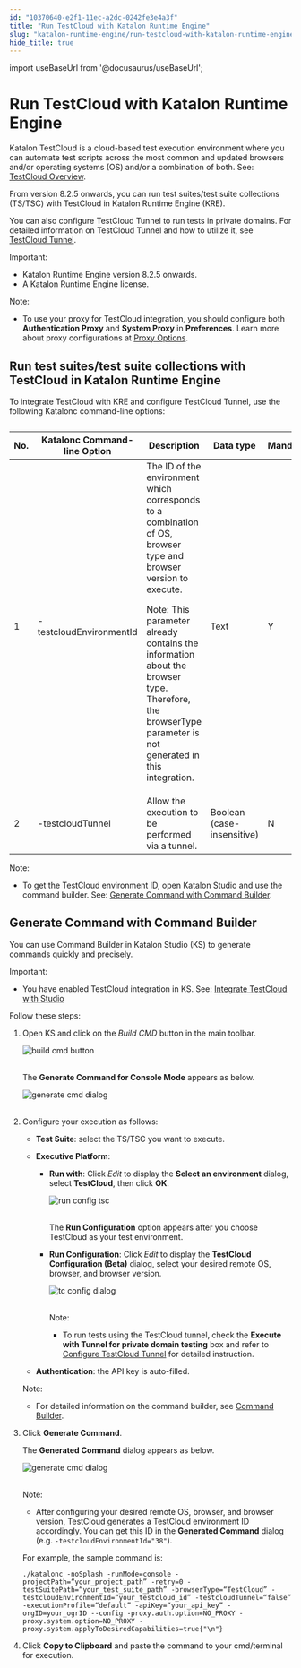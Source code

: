 ```yaml
---
id: "10370640-e2f1-11ec-a2dc-0242fe3e4a3f"
title: "Run TestCloud with Katalon Runtime Engine"
slug: "katalon-runtime-engine/run-testcloud-with-katalon-runtime-engine"
hide_title: true
---
```

import useBaseUrl from '@docusaurus/useBaseUrl';


# <a id="id" class="anchor_top_offset"/><a id="ariaid-title1" class="anchor_top_offset"/>Run TestCloud with Katalon Runtime Engine

<p xmlns="http://www.w3.org/1999/xhtml" className="p">Katalon TestCloud is a cloud-based test execution environment   where you can automate test scripts across the most common and   updated browsers and/or operating systems (OS) and/or a combination   of both. See: <a className="xref" href="/docs/katalon-testcloud/overview">TestCloud     Overview</a>.</p> 
<p xmlns="http://www.w3.org/1999/xhtml" className="p">From version 8.2.5 onwards, you can run test suites/test suite   collections (TS/TSC) with TestCloud in Katalon Runtime Engine   (KRE).</p> 
<p xmlns="http://www.w3.org/1999/xhtml" className="p">You can also configure TestCloud Tunnel to run tests in private   domains. For detailed information on TestCloud Tunnel and how to   utilize it, see <a className="xref" href="/docs/katalon-testcloud/get-started/testcloud-tunnel">TestCloud     Tunnel</a>.</p> 
<div xmlns="http://www.w3.org/1999/xhtml" className="note important note_important"><span className="note__title">Important:</span> 
  <ul className="ul"><li className="li">Katalon Runtime Engine version 8.2.5 onwards.</li><li className="li">A Katalon Runtime Engine license.</li></ul>
</div>
<div xmlns="http://www.w3.org/1999/xhtml" className="note note note_note"><span className="note__title">Note:</span> <ul className="ul"><li className="li"><p className="p">To use your proxy for TestCloud integration, you should configure both <strong className="ph b">Authentication Proxy</strong> and <strong className="ph b">System Proxy</strong> in <strong className="ph b">Preferences</strong>. Learn more about proxy configurations at <a className="xref" href="/docs/katalon-runtime-engine/command-syntax-command-lineconsole-mode-execution#id_5">Proxy Options</a>.</p></li></ul></div>

## <a id="id_1" class="anchor_top_offset"/>Run test suites/test suite collections with TestCloud in         Katalon Runtime Engine

<p xmlns="http://www.w3.org/1999/xhtml" className="p">To integrate TestCloud with KRE and configure TestCloud Tunnel,   use the following Katalonc command-line options:</p> 
<table xmlns="http://www.w3.org/1999/xhtml" className="table"><caption /><thead className="thead"><tr className><th className="entry anchor_top_offset" id="id_1__entry__1">         No.</th><th className="entry anchor_top_offset" id="id_1__entry__2">         Katalonc Command-line Option</th><th className="entry anchor_top_offset" id="id_1__entry__3">         Description</th><th className="entry anchor_top_offset" id="id_1__entry__4">         Data type</th><th className="entry anchor_top_offset" id="id_1__entry__5">         Mandatory</th></tr></thead><tbody className="tbody"><tr className><td className="entry" headers="id_1__entry__1 id_1__entry__2 id_1__entry__3 id_1__entry__4 id_1__entry__5 ">         1</td><td className="entry" headers="id_1__entry__1 id_1__entry__2 id_1__entry__3 id_1__entry__4 id_1__entry__5 ">         -testcloudEnvironmentId</td><td className="entry" headers="id_1__entry__1 id_1__entry__2 id_1__entry__3 id_1__entry__4 id_1__entry__5 ">         The ID of the environment which corresponds to a combination of OS,         browser type and browser version to execute.<p className="p">            Note: This parameter already contains the information about the           browser type. Therefore, the browserType parameter is not generated           in this integration.</p></td><td className="entry" headers="id_1__entry__1 id_1__entry__2 id_1__entry__3 id_1__entry__4 id_1__entry__5 ">         Text</td><td className="entry" headers="id_1__entry__1 id_1__entry__2 id_1__entry__3 id_1__entry__4 id_1__entry__5 ">         Y</td></tr><tr className><td className="entry" headers="id_1__entry__1 id_1__entry__2 id_1__entry__3 id_1__entry__4 id_1__entry__5 ">         2</td><td className="entry" headers="id_1__entry__1 id_1__entry__2 id_1__entry__3 id_1__entry__4 id_1__entry__5 ">         -testcloudTunnel</td><td className="entry" headers="id_1__entry__1 id_1__entry__2 id_1__entry__3 id_1__entry__4 id_1__entry__5 ">         Allow the execution to be performed via a tunnel.</td><td className="entry" headers="id_1__entry__1 id_1__entry__2 id_1__entry__3 id_1__entry__4 id_1__entry__5 ">         Boolean (case-insensitive)</td><td className="entry" headers="id_1__entry__1 id_1__entry__2 id_1__entry__3 id_1__entry__4 id_1__entry__5 ">         N</td></tr></tbody></table> 
<div xmlns="http://www.w3.org/1999/xhtml" className="note note note_note"><span className="note__title">Note:</span> 
  <ul className="ul"><li className="li">To get the TestCloud environment ID, open Katalon Studio and
      use the command builder. See: <a className="xref" href="/docs/katalon-runtime-engine/run-testcloud-with-katalon-runtime-engine#id_2">Generate
        Command with Command Builder</a>.</li></ul>
</div>

## <a id="id_2" class="anchor_top_offset"/>Generate Command with Command Builder

<p xmlns="http://www.w3.org/1999/xhtml" className="p">You can use Command Builder in Katalon Studio (KS) to generate   commands quickly and precisely.</p> 
<div xmlns="http://www.w3.org/1999/xhtml" className="note important note_important"><span className="note__title">Important:</span> 
  <ul className="ul"><li className="li"><p className="p">You have enabled TestCloud integration in KS. See: <a className="xref" href="/docs/katalon-testcloud/get-started/integrate-testcloud-with-studio">Integrate
          TestCloud with Studio</a></p></li></ul>
</div>
<p xmlns="http://www.w3.org/1999/xhtml" className="p">Follow these steps:</p> 
<ol xmlns="http://www.w3.org/1999/xhtml" className="ol"><li className="li">     <p className="p">Open KS and click on the <em className="ph i">Build CMD</em> button in the main       toolbar.</p>     <p className="p">       <img className="image" src={useBaseUrl("https://github.com/katalon-studio/docs-images/raw/master/katalon-testcloud/studio-integration/comand-builder-icon.png")} alt="build cmd button" /><br /><br />     </p>     <p className="p">The <strong className="ph b">Generate Command for Console Mode</strong> appears       as below.</p>     <p className="p">       <img className="image" src={useBaseUrl("https://github.com/katalon-studio/docs-images/raw/master/katalon-testcloud/studio-integration/kre-executive-platform.png")} alt="generate cmd dialog" /><br /><br />     </p>   </li><li className="li">     <p className="p">Configure your execution as follows:</p>     <ul className="ul"><li className="li">         <strong className="ph b">Test Suite</strong>: select the TS/TSC you want to         execute.</li><li className="li">         <p className="p">           <strong className="ph b">Executive Platform</strong>:</p>         <ul className="ul"><li className="li">             <p className="p">               <strong className="ph b">Run with</strong>: Click <em className="ph i">Edit</em> to display the               <strong className="ph b">Select an environment</strong> dialog, select               <strong className="ph b">TestCloud</strong>, then click <strong className="ph b">OK</strong>.</p>             <p className="p">               <img className="image" src={useBaseUrl("https://github.com/katalon-studio/docs-images/raw/master/katalon-testcloud/studio-integration/run-tsc-testcloud-as-environment.png")} alt="run config tsc" /><br /><br />             </p>             <p className="p">The <strong className="ph b">Run Configuration</strong> option appears after you               choose TestCloud as your test environment.</p>           </li><li className="li">             <p className="p">               <strong className="ph b">Run Configuration</strong>: Click <em className="ph i">Edit</em> to               display the <strong className="ph b">TestCloud Configuration (Beta)</strong> dialog,               select your desired remote OS, browser, and browser version.</p>             <p className="p">               <img className="image" src={useBaseUrl("https://github.com/katalon-studio/docs-images/raw/master/katalon-testcloud/studio-integration/tunnel-setup-helper-link.png")} alt="tc config dialog" /><br /><br />             </p>             <div className="note note note_note"><span className="note__title">Note:</span>                <ul className="ul"><li className="li"><p className="p">To run tests using the TestCloud tunnel, check the                     <strong className="ph b">Execute with Tunnel for private domain testing</strong> box                     and refer to <a className="xref" href="/docs/katalon-studio-enterprise/integration/integrate-testcloud-with-studio#id_4">Configure                       TestCloud Tunnel</a> for detailed instruction.</p></li></ul>             </div>           </li></ul>       </li><li className="li">         <p className="p">           <strong className="ph b">Authentication</strong>: the API key is auto-filled.</p>       </li></ul>     <div className="note note note_note"><span className="note__title">Note:</span>        <ul className="ul"><li className="li"><p className="p">For detailed information on the command builder, see <a className="xref" href="/docs/katalon-runtime-engine/command-syntax-command-lineconsole-mode-execution#id_10">Command               Builder</a>.</p></li></ul>     </div></li><li className="li">     <p className="p">Click <strong className="ph b">Generate Command</strong>.</p>     <p className="p">The <strong className="ph b">Generated Command</strong> dialog appears as       below.</p>     <p className="p">       <img className="image" src={useBaseUrl("https://github.com/katalon-studio/docs-images/raw/master/katalon-testcloud/studio-integration/generated-command-grey-cover.png")} alt="generate cmd dialog" /><br /><br />     </p>     <div className="note note note_note"><span className="note__title">Note:</span>        <ul className="ul"><li className="li"><p className="p">After configuring your desired remote OS, browser, and browser             version, TestCloud generates a TestCloud environment ID             accordingly. You can get this ID in the <strong className="ph b">Generated               Command</strong> dialog (e.g.             <code className="ph codeph">-testcloudEnvironmentId="38"</code>).</p></li></ul>     </div>     <p className="p">For example, the sample command is:</p>     <pre className="pre codeblock"><code>./katalonc -noSplash -runMode=console -projectPath=“your_project_path” -retry=0 -testSuitePath=“your_test_suite_path” -browserType=“TestCloud” -testcloudEnvironmentId=“your_testcloud_id” -testcloudTunnel=“false” -executionProfile=“default” -apiKey=“your_api_key” -orgID=your_ogrID --config -proxy.auth.option=NO_PROXY -proxy.system.option=NO_PROXY -proxy.system.applyToDesiredCapabilities=true{"\n"}</code></pre>   </li><li className="li"><p className="p">Click <strong className="ph b">Copy to Clipboard</strong> and paste the command       to your cmd/terminal for execution.</p></li></ol> 
